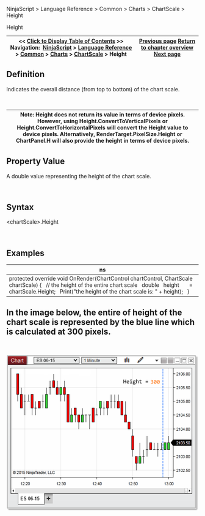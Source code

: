﻿


NinjaScript \> Language Reference \> Common \> Charts \> ChartScale \> Height






















Height







| \<\< [Click to Display Table of Contents](height.md) \>\> **Navigation:**     [NinjaScript](ninjascript-1.md) \> [Language Reference](language_reference_wip-1.md) \> [Common](common-1.md) \> [Charts](chart-1.md) \> [ChartScale](chartscale-1.md) \> Height | [Previous page](getybyvaluewpf-1.md) [Return to chapter overview](chartscale-1.md) [Next page](chartscale_isvisible-1.md) |
| --- | --- |











## Definition


Indicates the overall distance (from top to bottom) of the chart scale.


 




| Note: Height does not return its value in terms of device pixels. However, using Height.ConvertToVerticalPixels or Height.ConvertToHorizontalPixels will convert the Height value to device pixels. Alternatively, RenderTarget.PixelSize.Height or ChartPanel.H will also provide the height in terms of device pixels. |
| --- |



## 


## 


## Property Value


A double value representing the height of the chart scale.


 


## Syntax


\<chartScale\>.Height


 


## Examples




| ns |
| --- |
| protected override void OnRender(ChartControl chartControl, ChartScale chartScale) {    // the height of the entire chart scale    double   height       \= chartScale.Height;    Print("the height of the chart scale is: " \+ height);   } |



## 


## 


## In the image below, the entire of height of the chart scale is represented by the blue line which is calculated at 300 pixels.


 


![Height](height.png)








